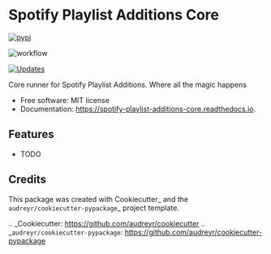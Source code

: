 # Spotify Playlist Additions Core


[![pypi](https://img.shields.io/pypi/v/spotify_playlist_additions_core.svg)](https://pypi.python.org/pypi/spotify_playlist_additions_core/)


![workflow](https://github.com/prchristie/Spotify-Playlist-Additions-Core/actions/workflows/tox.yml/badge.svg)


[![Updates](https://pyup.io/repos/github/prchristie/Spotify-Playlist-Additions-Core/shield.svg)](https://pyup.io/repos/github/prchristie/Spotify-Playlist-Additions-Core/)




Core runner for Spotify Playlist Additions. Where all the magic happens


* Free software: MIT license
* Documentation: https://spotify-playlist-additions-core.readthedocs.io.


Features
--------

* TODO

Credits
-------

This package was created with Cookiecutter_ and the `audreyr/cookiecutter-pypackage`_ project template.

.. _Cookiecutter: https://github.com/audreyr/cookiecutter
.. _`audreyr/cookiecutter-pypackage`: https://github.com/audreyr/cookiecutter-pypackage
